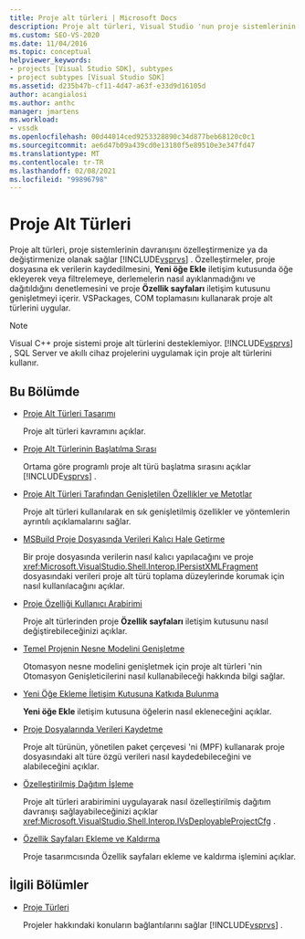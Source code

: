 ```yaml
---
title: Proje alt türleri | Microsoft Docs
description: Proje alt türleri, Visual Studio 'nun proje sistemlerinin davranışını özelleştirmenize nasıl olanak sağladığını öğrenin. VSPackages, COM toplamasını kullanarak proje alt türlerini uygular.
ms.custom: SEO-VS-2020
ms.date: 11/04/2016
ms.topic: conceptual
helpviewer_keywords:
- projects [Visual Studio SDK], subtypes
- project subtypes [Visual Studio SDK]
ms.assetid: d235b47b-cf11-4d47-a63f-e33d9d16105d
author: acangialosi
ms.author: anthc
manager: jmartens
ms.workload:
- vssdk
ms.openlocfilehash: 00d44014ced9253328890c34d877beb68120c0c1
ms.sourcegitcommit: ae6d47b09a439cd0e13180f5e89510e3e347fd47
ms.translationtype: MT
ms.contentlocale: tr-TR
ms.lasthandoff: 02/08/2021
ms.locfileid: "99896798"
---
```

# <a name="project-subtypes"></a>Proje Alt Türleri
Proje alt türleri, proje sistemlerinin davranışını özelleştirmenize ya da değiştirmenize olanak sağlar [!INCLUDE[vsprvs](../../code-quality/includes/vsprvs_md.md)] . Özelleştirmeler, proje dosyasına ek verilerin kaydedilmesini, **Yeni öğe Ekle** iletişim kutusunda öğe ekleyerek veya filtrelemeye, derlemelerin nasıl ayıklanmadığını ve dağıtıldığını denetlemesini ve proje **Özellik sayfaları** iletişim kutusunu genişletmeyi içerir. VSPackages, COM toplamasını kullanarak proje alt türlerini uygular.

> [!NOTE]
> Visual C++ proje sistemi proje alt türlerini desteklemiyor. [!INCLUDE[vsprvs](../../code-quality/includes/vsprvs_md.md)] , SQL Server ve akıllı cihaz projelerini uygulamak için proje alt türlerini kullanır.

## <a name="in-this-section"></a>Bu Bölümde

- [Proje Alt Türleri Tasarımı](../../extensibility/internals/project-subtypes-design.md)

  Proje alt türleri kavramını açıklar.

- [Proje Alt Türlerinin Başlatılma Sırası](../../extensibility/internals/initialization-sequence-of-project-subtypes.md)

  Ortama göre programlı proje alt türü başlatma sırasını açıklar [!INCLUDE[vsprvs](../../code-quality/includes/vsprvs_md.md)] .

- [Proje Alt Türleri Tarafından Genişletilen Özellikler ve Metotlar](../../extensibility/internals/properties-and-methods-extended-by-project-subtypes.md)

  Proje alt türleri kullanılarak en sık genişletilmiş özellikler ve yöntemlerin ayrıntılı açıklamalarını sağlar.

- [MSBuild Proje Dosyasında Verileri Kalıcı Hale Getirme](../../extensibility/internals/persisting-data-in-the-msbuild-project-file.md)

  Bir proje dosyasında verilerin nasıl kalıcı yapılacağını ve proje <xref:Microsoft.VisualStudio.Shell.Interop.IPersistXMLFragment> dosyasındaki verileri proje alt türü toplama düzeylerinde korumak için nasıl kullanılacağını açıklar.

- [Proje Özelliği Kullanıcı Arabirimi](../../extensibility/internals/project-property-user-interface.md)

  Proje alt türlerinden proje **Özellik sayfaları** iletişim kutusunu nasıl değiştirebileceğinizi açıklar.

- [Temel Projenin Nesne Modelini Genişletme](../../extensibility/internals/extending-the-object-model-of-the-base-project.md)

  Otomasyon nesne modelini genişletmek için proje alt türleri 'nin Otomasyon Genişleticilerini nasıl kullanabileceği hakkında bilgi sağlar.

- [Yeni Öğe Ekleme İletişim Kutusuna Katkıda Bulunma](../../extensibility/internals/contributing-to-the-add-new-item-dialog-box.md)

  **Yeni öğe Ekle** iletişim kutusuna öğelerin nasıl ekleneceğini açıklar.

- [Proje Dosyalarında Verileri Kaydetme](../../extensibility/saving-data-in-project-files.md)

  Proje alt türünün, yönetilen paket çerçevesi 'ni (MPF) kullanarak proje dosyasındaki alt türe özgü verileri nasıl kaydedebileceğini ve alabileceğini açıklar.

- [Özelleştirilmiş Dağıtım İşleme](../../extensibility/internals/handling-specialized-deployment.md)

  Proje alt türleri arabirimini uygulayarak nasıl özelleştirilmiş dağıtım davranışı sağlayabileceğinizi açıklar <xref:Microsoft.VisualStudio.Shell.Interop.IVsDeployableProjectCfg> .

- [Özellik Sayfaları Ekleme ve Kaldırma](../../extensibility/adding-and-removing-property-pages.md)

  Proje tasarımcısında Özellik sayfaları ekleme ve kaldırma işlemini açıklar.

## <a name="related-sections"></a>İlgili Bölümler

- [Proje Türleri](../../extensibility/internals/project-types.md)

  Projeler hakkındaki konuların bağlantılarını sağlar [!INCLUDE[vsprvs](../../code-quality/includes/vsprvs_md.md)] .
